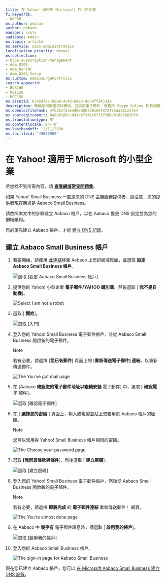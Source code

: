 ```yaml
---
title: 在 Yahoo! 適用于 Microsoft 的小型企業
f1.keywords:
- NOCSH
ms.author: pebaum
author: pebaum
manager: scotv
audience: Admin
ms.topic: article
ms.service: o365-administration
localization_priority: Normal
ms.collection:
- M365-subscription-management
- Adm_O365
- Adm_NonTOC
- Adm_O365_Setup
ms.custom: AdminSurgePortfolio
search.appverid:
- BCS160
- MET150
- MOE150
ms.assetid: 034bd7bc-b098-4c4d-8a93-4d74ff24532a
description: 瞭解如何驗證您的網域，並設定電子郵件、商務用 Skype Online 和其他服務 Yahoo！的 DNS 記錄 適用于 Microsoft 的小型企業。
ms.openlocfilehash: 47b3b1f3a6e889d067d0166f872725aa3812a7b4
ms.sourcegitcommit: 0a8b0186cc041db7341e57f375d0d010b7682b7d
ms.translationtype: MT
ms.contentlocale: zh-TW
ms.lasthandoff: 12/11/2020
ms.locfileid: "49656900"
---
```

# <a name="create-dns-records-at-yahoo-small-business-for-microsoft"></a>在 Yahoo! 適用于 Microsoft 的小型企業

 若您找不到所需內容，請 **[查看網域常見問題集](../setup/domains-faq.yml)**。 
  
如果 Yahoo! Small Business 一直是您的 DNS 主機服務提供者，請注意，您的提供者現在應該是 Aabaco Small Business。
  
請依照本文中的步驟建立 Aabaco 帳戶，以在 Aabaco 變更 DNS 設定並為您的網域續約。
  
您必須先建立 Aabaco 帳戶，才能 [建立 DNS 記錄](../get-help-with-domains/create-dns-records-at-any-dns-hosting-provider.md)。

  
## <a name="create-an-aabaco-small-business-account"></a>建立 Aabaco Small Business 帳戶

1. 若要開始，請使用 [此連結](https://www.luminate.com/services/)移至 Aabaco 上您的網域頁面，並選取 **設定 Aabaco Small Business 帳戶**。
    
    ![選取 [設定 Aabaco Small Business 帳戶]](../../media/d708f272-d42f-40a1-9aaf-d05d8cfd55cf.png)
  
2. 提供您的 Yahoo! 小型企業 **電子郵件/YAHOO 識別碼**，然後選取 [ **我不是自動機**]。
    
    ![Select I am not a robot](../../media/ded4b5dd-4e04-4baa-ae31-8426b5799151.png)
  
3. 選取 [ **開始**]。
    
    ![選取 [入門]](../../media/6674707d-c222-4f0d-bec4-229d39ab2499.png)
  
4. 登入您的 Yahoo! Small Business 電子郵件帳戶，並從 Aabaco Small Business 開啟新的電子郵件。
    
    > [!NOTE]
    > 若有必要，請選擇 [**您已有郵件**] 頁面上的 [**重新傳送電子郵件] 連結**，以重新傳送郵件。 
  
    ![The You've got mail page](../../media/2e02fc30-6cca-40d6-bb64-131a41b4a369.png)
  
5. 在 [Aabaco **確認您的電子郵件地址以繼續安裝** 電子郵件] 中，選取 [ **確認電子** 郵件]。
    
    ![選取 [確認電子郵件]](../../media/eb5f5526-6f90-4a10-83a7-5249a1ebd562.png)
  
6. 在 [ **選擇您的密碼** ] 頁面上，輸入或複製並貼上您要用於 Aabaco 帳戶的密碼。 
    
    > [!NOTE]
    > 您可以使用與 Yahoo! Small Business 帳戶相同的密碼。 
  
    ![The Choose your password page](../../media/cc592345-72d1-4a41-9410-a1f3345cfd1d.png)
  
7. 選取 **[我同意條款與條件**]，然後選取 [ **建立密碼**]。
    
    ![選取 [建立密碼]](../../media/434aa6a3-076e-4abf-a9cf-31145786e819.png)
  
8. 登入您的 Yahoo! Small Business 電子郵件帳戶，然後從 Aabaco Small Business 開啟新的電子郵件。
    
    > [!NOTE]
    > 若有必要，請選擇 **即將完成** 的 **電子郵件連結** 重新傳送郵件！ 網頁。 
  
    ![The You're almost done page](../../media/1a4142a3-e140-48a8-9c80-aa126ff08179.png)
  
9. 在 Aabaco 中 **幾乎有** 電子郵件訊息時，請選取 [ **啟用我的帳戶**]。
    
    ![選取 [啟用我的帳戶]](../../media/e76d5edc-d8ba-4d8d-872d-d916716c3618.png)
  
10. 登入您的 Aabaco Small Business 帳戶。
    
    ![The sign-in page for Aabaco Small Business](../../media/4ef3cfc3-26da-4e03-932b-9346ef217848.png)
  
現在您已建立 Aabaco 帳戶，您可以 [在 Microsoft Aabaco Small Business 建立 DNS 記錄](../get-help-with-domains/create-dns-records-at-any-dns-hosting-provider.md)。
  
